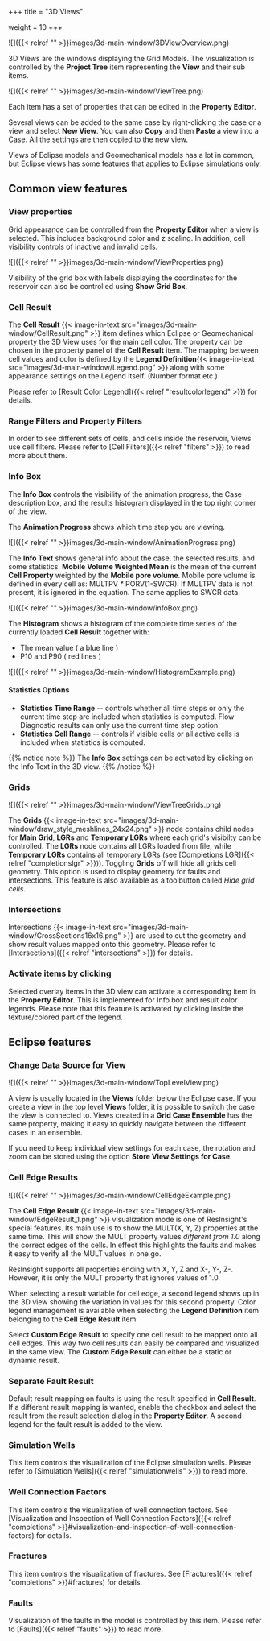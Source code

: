 +++
title = "3D Views"

weight = 10
+++

![]({{< relref "" >}}images/3d-main-window/3DViewOverview.png)

3D Views are the windows displaying the Grid Models. The visualization is controlled by the **Project Tree** item representing the **View** and their sub items.

![]({{< relref "" >}}images/3d-main-window/ViewTree.png)

Each item has a set of properties that can be edited in the **Property Editor**.

Several views can be added to the same case by right-clicking the case or a view and select **New View**. You can also **Copy** and then **Paste** a view into a Case. All the settings are then copied to the new view.  

Views of Eclipse models and Geomechanical models has a lot in common, but Eclipse views has some features that applies to Eclipse simulations only.

## Common view features

### View properties

Grid appearance can be controlled from the **Property Editor** when a view is selected. This includes background color and z scaling. In addition, cell visibility controls of inactive and invalid cells.

![]({{< relref "" >}}images/3d-main-window/ViewProperties.png) 

Visibility of the grid box with labels displaying the coordinates for the reservoir can also be controlled using **Show Grid Box**. 

### Cell Result 

The **Cell Result** {{< image-in-text src="images/3d-main-window/CellResult.png" >}} item defines which Eclipse or Geomechanical property the 3D View uses for the main cell color. The property can be chosen in the property panel of the **Cell Result** item. The mapping between cell values and color is defined by the **Legend Definition**{{< image-in-text src="images/3d-main-window/Legend.png" >}} along with some appearance settings on the Legend itself. (Number format etc.)

Please refer to [Result Color Legend]({{< relref "resultcolorlegend" >}}) for details.



### Range Filters and Property Filters

In order to see different sets of cells, and cells inside the reservoir, Views use cell filters. Please refer to [Cell Filters]({{< relref "filters" >}}) to read more about them.

### Info Box

The **Info Box** controls the visibility of the animation progress, the Case description box, and the results histogram displayed in the top right corner of the view.

The **Animation Progress** shows which time step you are viewing. 

![]({{< relref "" >}}images/3d-main-window/AnimationProgress.png)

The **Info Text** shows general info about the case, the selected results, and some statistics. **Mobile Volume Weighted Mean** is the mean of the current **Cell Property** weighted by the **Mobile pore volume**. Mobile pore volume is defined in every cell as: MULTPV _*_ PORV(1-SWCR). If MULTPV data is not present, it is ignored in the equation. The same applies to SWCR data.

![]({{< relref "" >}}images/3d-main-window/infoBox.png)

The **Histogram** shows a histogram of the complete time series of the currently loaded **Cell Result** together with:

- The mean value ( a blue line ) 
- P10 and P90 ( red lines )

![]({{< relref "" >}}images/3d-main-window/HistogramExample.png)

#### Statistics Options

- **Statistics Time Range** -- controls whether all time steps or only the current time step are included when statistics is computed. Flow Diagnostic results can only use the current time step option.  
- **Statistics Cell Range** -- controls if visible cells or all active cells is included when statistics is computed.

{{% notice note %}}
The <b>Info Box</b> settings can be activated by clicking on the Info Text in the 3D view.
{{% /notice %}}

### Grids 

![]({{< relref "" >}}images/3d-main-window/ViewTreeGrids.png)

The **Grids** {{< image-in-text src="images/3d-main-window/draw_style_meshlines_24x24.png" >}} node contains child nodes for **Main Grid**, **LGRs** and **Temporary LGRs** where each grid's visibilty can be controlled. The **LGRs** node contains all LGRs loaded from file, while **Temporary LGRs** contains all temporary LGRs (see [Completions LGR]({{< relref "completionslgr" >}})).
Toggling **Grids** off will hide all grids cell geometry. This option is used to display geometry for faults and intersections. This feature is also available as a toolbutton called *Hide grid cells*.

### Intersections 
Intersections {{< image-in-text src="images/3d-main-window/CrossSections16x16.png" >}} are used to cut the geometry and show result values mapped onto this geometry.
Please refer to [Intersections]({{< relref "intersections" >}}) for details.

### Activate items by clicking
Selected overlay items in the 3D view can activate a corresponding item in the **Property Editor**. This is implemented for Info box and result color legends. Please note that this feature is activated by clicking inside the texture/colored part of the legend. 


## Eclipse features

### Change Data Source for View

![]({{< relref "" >}}images/3d-main-window/TopLevelView.png)

A view is usually located in the **Views** folder below the Eclipse case. If you create a view in the top level **Views** folder, it is possible to switch the case the view is connected to. Views created in a **Grid Case Ensemble** has the same property, making it easy to quickly navigate between the different cases in an ensemble.

If you need to keep individual view settings for each case, the rotation and zoom can be stored using the option **Store View Settings for Case**.

### Cell Edge Results 

![]({{< relref "" >}}images/3d-main-window/CellEdgeExample.png)

The **Cell Edge Result** {{< image-in-text src="images/3d-main-window/EdgeResult_1.png" >}} visualization mode is one of ResInsight's special features. Its main use is to show the MULT(X, Y, Z) properties at the same time. This will show the MULT property values *different from 1.0* along the correct edges of the cells. In effect this highlights the faults and makes it easy to verify all the MULT values in one go.

ResInsight supports all properties ending with X, Y, Z and X-, Y-, Z-. However, it is only the MULT property that ignores values of 1.0.

When selecting a result variable for cell edge, a second legend shows up in the 3D view showing the variation in values for this second property. Color legend management is available when selecting the **Legend Definition** item belonging to the **Cell Edge Result** item. 

Select **Custom Edge Result** to specify one cell result to be mapped onto all cell edges. This way two cell results can easily be compared and visualized in the same view. The **Custom Edge Result** can either be a static or dynamic result.

### Separate Fault Result

Default result mapping on faults is using the result specified in **Cell Result**. If a different result mapping is wanted, enable the checkbox and select the result from the result selection dialog in the **Property Editor**. A second legend for the fault result is added to the view.

### Simulation Wells
This item controls the visualization of the Eclipse simulation wells.
Please refer to [Simulation Wells]({{< relref "simulationwells" >}}) to read more.

### Well Connection Factors
This item controls the visualization of well connection factors.
See [Visualization and Inspection of Well Connection Factors]({{< relref "completions" >}}#visualization-and-inspection-of-well-connection-factors) for details.

### Fractures
This item controls the visualization of fractures.
See [Fractures]({{< relref "completions" >}}#fractures) for details.

### Faults
Visualization of the faults in the model is controlled by this item. 
Please refer to [Faults]({{< relref "faults" >}}) to read more.
